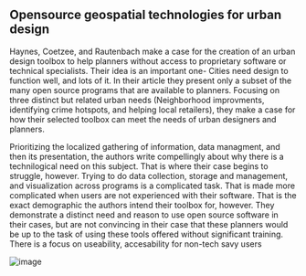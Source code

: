 

## Opensource geospatial technologies for urban design

Haynes, Coetzee, and Rautenbach make a case for the creation of an urban design toolbox to help planners without access to proprietary software or technical specialists. Their idea is an important one- Cities need design to function well, and lots of it. In their article they present only a subset of the many open source programs that are available to planners. Focusing on three distinct but related urban needs (Neighborhood improvments, identifying crime hotspots, and helping local retailers), they make a case for how their selected toolbox can meet the needs of urban designers and planners.
  
Prioritizing the localized gathering of information, data managment, and then its presentation, the authors write compellingly about why there is a technilogical need on this subject. That is where their case begins to struggle, however. Trying to do data collection, storage and management, and visualization across programs is a complicated task. That is made more complicated when users are not experienced with their software. That is the exact demographic the authors intend their toolbox for, however. They demonstrate a distinct need and reason to use open source software in their cases, but are not convincing in their case that these planners would be up to the task of using these tools offered without significant training.
  There is a focus on useability, accesability for non-tech savy users


![image](http://futurecapetown.com/wp-content/uploads/2017/10/Spatial-Development.jpg)


